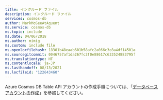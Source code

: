 ```yaml
---
title: インクルード ファイル
description: インクルード ファイル
services: cosmos-db
author: MarkMcGeeAtAquent
ms.service: cosmos-db
ms.topic: include
ms.date: 04/06/2018
ms.author: mimig
ms.custom: include file
ms.openlocfilehash: 18301b48eaab601b58afc2a066c3e8a4df14501a
ms.sourcegitcommit: 0046757af1da267fc2f0e88617c633524883795f
ms.translationtype: HT
ms.contentlocale: ja-JP
ms.lasthandoff: 08/13/2021
ms.locfileid: "122643460"
---
```

Azure Cosmos DB Table API アカウントの作成手順については、「[データベース アカウントの作成](../table/create-table-dotnet.md#create-a-database-account)」を参照してください。